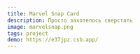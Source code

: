 ```yaml
---
title: Marvel Snap Card
description: Просто захотелось сверстать
image: marvelsnap.png
tags: project
demo: https://e37jpz.csb.app/
---
```

